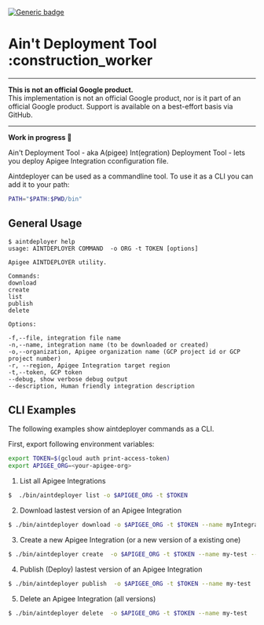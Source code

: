 [![Generic badge](https://img.shields.io/badge/status-work--in--progress-green.svg)](https://shields.io/) 


# Ain't Deployment Tool :construction_worker

***

**This is not an official Google product.**<BR>This implementation is not an official Google product, nor is it part of an official Google product. Support is available on a best-effort basis via GitHub.

***

**Work in progress :construction_worker:**

Ain't Deployment Tool - aka A(pigee) Int(egration) Deployment Tool - lets you deploy Apigee Integration cconfiguration file.

Aintdeployer can be used as a commandline tool. To use it as a CLI you can add it to your path:


```sh
PATH="$PATH:$PWD/bin"
```

## General Usage

```text
$ aintdeployer help
usage: AINTDEPLOYER COMMAND  -o ORG -t TOKEN [options]

Apigee AINTDEPLOYER utility.

Commands:
download
create
list
publish
delete

Options:

-f,--file, integration file name
-n,--name, integration name (to be downloaded or created)
-o,--organization, Apigee organization name (GCP project id or GCP project number)
-r, --region, Apigee Integration target region
-t,--token, GCP token 
--debug, show verbose debug output
--description, Human friendly integration description
```

## CLI Examples

The following examples show aintdeployer commands as a CLI.


First, export following environment variables:

```sh
export TOKEN=$(gcloud auth print-access-token)
export APIGEE_ORG=<your-apigee-org>
````

1. List all Apigee Integrations

```sh
$  ./bin/aintdeployer list -o $APIGEE_ORG -t $TOKEN 
```

2. Download lastest version of an Apigee Integration

```sh
$ ./bin/aintdeployer download -o $APIGEE_ORG -t $TOKEN --name myIntegration
```

3. Create a new Apigee Integration (or a new version of a existing one)

```sh
$ ./bin/aintdeployer create  -o $APIGEE_ORG -t $TOKEN --name my-test --file ./integration/new.json 
 ```

4. Publish (Deploy) lastest version of an Apigee Integration

```sh
$ ./bin/aintdeployer publish  -o $APIGEE_ORG -t $TOKEN --name my-test 
 ```

5. Delete an Apigee Integration (all versions)

```sh
$ ./bin/aintdeployer delete  -o $APIGEE_ORG -t $TOKEN --name my-test
 ```
